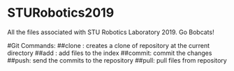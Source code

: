 # STURobotics2019
All the files associated with STU Robotics Laboratory 2019. Go Bobcats!

#Git Commands:
##clone :
creates a clone of repository at the current directory
##add : 
add files to the index
##commit: 
commit the changes
##push: 
send the commits to the repository
##pull: 
pull files from repository